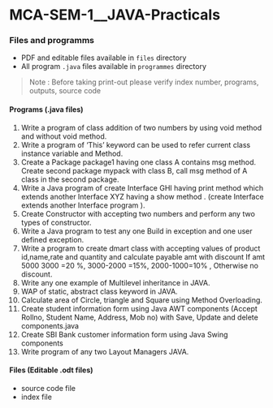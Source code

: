# MCA-SEM-1__JAVA-Practicals

### Files and programms
- PDF and editable files available in `files` directory
- All program `.java` files available in `programmes` directory

> Note : Before taking print-out please verify index number, programs, outputs, source code


<!-- #### Remaining points : 
- [x] Add screenshots / screens for last three programmes before converting it to PDF.
- Check out `files` folder to get editable files
  - Check all programmes (source code), page numbers in index file.  -->

#### Programs (.java files)

1. Write a program of class addition of two numbers by using void method and without void method.
2. Write a program of ‘This’ keyword can be used to refer current class instance variable and Method.
3. Create a Package package1 having one class A contains msg method. Create second package mypack with class B, call msg method of A class in the second package.
4. Write a Java program of create Interface GHI having print method which extends another Interface XYZ having a show method . (create Interface extends another Interface program ).
5. Create Constructor with accepting two numbers and perform any two types of constructor.
6. Write a Java program to test any one Build in exception and one user defined exception.
7. Write a program to create dmart class with accepting values of product id,name,rate and quantity and calculate payable amt with discount If amt 5000 3000 =20 %, 3000-2000 =15%, 2000-1000=10% , Otherwise no discount.
8. Write any one example of Multilevel inheritance in JAVA.
9. WAP of static, abstract class keyword in JAVA.
10. Calculate area of Circle, triangle and Square using Method Overloading.
11. Create student information form using Java AWT components (Accept Rollno, Student Name, Address, Mob no) with Save, Update and delete components.java
12. Create SBI Bank customer information form using Java Swing components
13. Write program of any two Layout Managers JAVA.

#### Files (Editable .odt files)
- source code file
- index file
